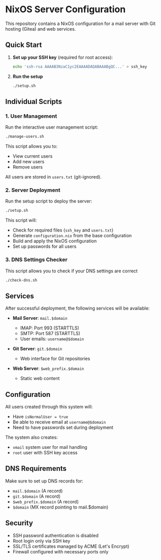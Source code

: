 # NixOS Server Configuration

This repository contains a NixOS configuration for a mail server with Git hosting (Gitea) and web services.

## Quick Start

1. **Set up your SSH key** (required for root access):
   ```bash
   echo 'ssh-rsa AAAAB3NzaC1yc2EAAAADAQABAAABgQC...' > ssh_key
   ```

2. **Run the setup**
   ```bash
   ./setup.sh
   ```

## Individual Scripts

### 1. User Management

Run the interactive user management script:
```bash
./manage-users.sh
```

This script allows you to:
- View current users
- Add new users
- Remove users

All users are stored in `users.txt` (git-ignored).

### 2. Server Deployment

Run the setup script to deploy the server:
```bash
./setup.sh
```

This script will:
- Check for required files (`ssh_key` and `users.txt`)
- Generate `configuration.nix` from the base configuration
- Build and apply the NixOS configuration
- Set up passwords for all users

### 3. DNS Settings Checker

This script allows you to check if your DNS settings are correct
```bash
./check-dns.sh
```

## Services

After successful deployment, the following services will be available:

- **Mail Server**: `mail.$domain`
  - IMAP: Port 993 (STARTTLS)
  - SMTP: Port 587 (STARTTLS)
  - User emails: `username@$domain`

- **Git Server**: `git.$domain`
  - Web interface for Git repositories

- **Web Server**: `$web_prefix.$domain`
  - Static web content

## Configuration

All users created through this system will:
- Have `isNormalUser = true`
- Be able to receive email at `username@$domain`
- Need to have passwords set during deployment

The system also creates:
- `vmail` system user for mail handling
- `root` user with SSH key access

## DNS Requirements

Make sure to set up DNS records for:
- `mail.$domain` (A record)
- `git.$domain` (A record)
- `$web_prefix.$domain` (A record)
- `$domain` (MX record pointing to mail.$domain)

## Security

- SSH password authentication is disabled
- Root login only via SSH key
- SSL/TLS certificates managed by ACME (Let's Encrypt)
- Firewall configured with necessary ports only